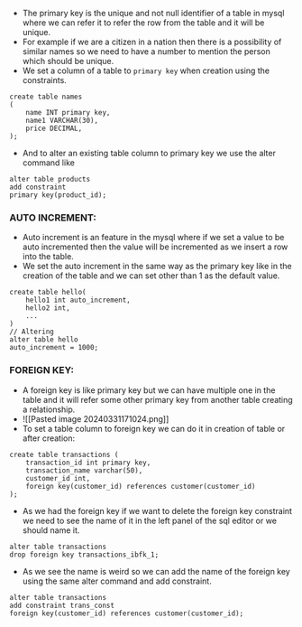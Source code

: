 - The primary key is the unique and not null identifier of a table in mysql where we can refer it to refer the row from the table and it will be unique.
- For example if we are a citizen in a nation then there is a possibility of similar names so we need to have a number to mention the person which should be unique.
- We set a column of a table to `primary key` when creation using the constraints.
```
create table names
(
	name INT primary key,
	name1 VARCHAR(30),
	price DECIMAL,
);
```
- And to alter an existing table column to primary key we use the alter command like
```
alter table products 
add constraint 
primary key(product_id);
```
### AUTO INCREMENT:
- Auto increment is an feature in the mysql where if we set a value to be auto incremented then the value will be incremented as we insert a row into the table.
- We set the auto increment in the same way as the primary key like in the creation of the table and we can set other than 1 as the default value.
```
create table hello(
	hello1 int auto_increment,
	hello2 int,
	...
)
// Altering 
alter table hello 
auto_increment = 1000;
```
### FOREIGN KEY:
- A foreign key is like primary key but we can have multiple one in the table and it will refer some other primary key from another table creating a relationship.
- ![[Pasted image 20240331171024.png]]
- To set a table column to foreign key we can do it in creation of table or after creation:
```
create table transactions (
	transaction_id int primary key,
    transaction_name varchar(50),
    customer_id int,
    foreign key(customer_id) references customer(customer_id)
);  
```
- As we had the foreign key if we want to delete the foreign key constraint we need to see the name of it in the left panel of the sql editor or we should name it.
```
alter table transactions
drop foreign key transactions_ibfk_1;
```
- As we see the name is weird so we can add the name of the foreign key using the same alter command and add constraint.
```
alter table transactions
add constraint trans_const
foreign key(customer_id) references customer(customer_id);
```
